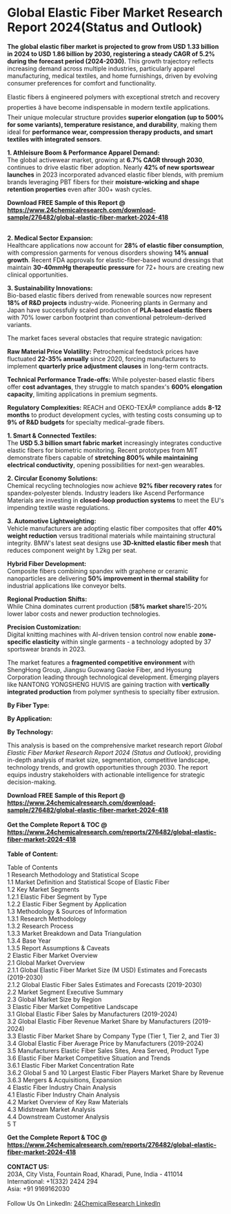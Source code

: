 <h1>Global Elastic Fiber Market Research Report 2024(Status and Outlook)</h1><p><strong>The global elastic fiber market is projected to grow from USD 1.33 billion in 2024 to USD 1.86 billion by 2030, registering a steady CAGR of 5.2% during the forecast period (2024-2030).</strong> This growth trajectory reflects increasing demand across multiple industries, particularly apparel manufacturing, medical textiles, and home furnishings, driven by evolving consumer preferences for comfort and functionality.</p><p>Elastic fibers â engineered polymers with exceptional stretch and recovery properties â have become indispensable in modern textile applications. Their unique molecular structure provides <strong>superior elongation (up to 500% for some variants), temperature resistance, and durability</strong>, making them ideal for <strong>performance wear, compression therapy products, and smart textiles with integrated sensors</strong>.</p><p><strong>1. Athleisure Boom &amp; Performance Apparel Demand:</strong><br>
The global activewear market, growing at <strong>6.7% CAGR through 2030</strong>, continues to drive elastic fiber adoption. Nearly <strong>42% of new sportswear launches</strong> in 2023 incorporated advanced elastic fiber blends, with premium brands leveraging PBT fibers for their <strong>moisture-wicking and shape retention properties</strong> even after 300+ wash cycles.</p><div><b>Download FREE Sample of this Report @ 
            <a href="https://www.24chemicalresearch.com/download-sample/276482/global-elastic-fiber-market-2024-418">
            https://www.24chemicalresearch.com/download-sample/276482/global-elastic-fiber-market-2024-418</a></b></div><br><p><strong>2. Medical Sector Expansion:</strong><br>
Healthcare applications now account for <strong>28% of elastic fiber consumption</strong>, with compression garments for venous disorders showing <strong>14% annual growth</strong>. Recent FDA approvals for elastic-fiber-based wound dressings that maintain <strong>30-40mmHg therapeutic pressure</strong> for 72+ hours are creating new clinical opportunities.</p><p><strong>3. Sustainability Innovations:</strong><br>
Bio-based elastic fibers derived from renewable sources now represent <strong>18% of R&amp;D projects</strong> industry-wide. Pioneering plants in Germany and Japan have successfully scaled production of <strong>PLA-based elastic fibers</strong> with 70% lower carbon footprint than conventional petroleum-derived variants.</p><p>The market faces several obstacles that require strategic navigation:</p><p><strong>Raw Material Price Volatility:</strong> Petrochemical feedstock prices have fluctuated <strong>22-35% annually</strong> since 2020, forcing manufacturers to implement <strong>quarterly price adjustment clauses</strong> in long-term contracts.</p><p><strong>Technical Performance Trade-offs:</strong> While polyester-based elastic fibers offer <strong>cost advantages</strong>, they struggle to match spandex's <strong>600% elongation capacity</strong>, limiting applications in premium segments.</p><p><strong>Regulatory Complexities:</strong> REACH and OEKO-TEXÂ® compliance adds <strong>8-12 months</strong> to product development cycles, with testing costs consuming up to <strong>9% of R&amp;D budgets</strong> for specialty medical-grade fibers.</p><p><strong>1. Smart &amp; Connected Textiles:</strong><br>
The <strong>USD 5.3 billion smart fabric market</strong> increasingly integrates conductive elastic fibers for biometric monitoring. Recent prototypes from MIT demonstrate fibers capable of <strong>stretching 800% while maintaining electrical conductivity</strong>, opening possibilities for next-gen wearables.</p><p><strong>2. Circular Economy Solutions:</strong><br>
Chemical recycling technologies now achieve <strong>92% fiber recovery rates</strong> for spandex-polyester blends. Industry leaders like Ascend Performance Materials are investing in <strong>closed-loop production systems</strong> to meet the EU's impending textile waste regulations.</p><p><strong>3. Automotive Lightweighting:</strong><br>
Vehicle manufacturers are adopting elastic fiber composites that offer <strong>40% weight reduction</strong> versus traditional materials while maintaining structural integrity. BMW's latest seat designs use <strong>3D-knitted elastic fiber mesh</strong> that reduces component weight by 1.2kg per seat.</p><p><strong>Hybrid Fiber Development:</strong><br>
	Composite fibers combining spandex with graphene or ceramic nanoparticles are delivering <strong>50% improvement in thermal stability</strong> for industrial applications like conveyor belts.</p><p><strong>Regional Production Shifts:</strong><br>
	While China dominates current production (<strong>58% market share</strong>15-20% lower labor costs and newer production technologies.</p><p><strong>Precision Customization:</strong><br>
	Digital knitting machines with AI-driven tension control now enable <strong>zone-specific elasticity</strong> within single garments - a technology adopted by 37 sportswear brands in 2023.</p><p>The market features a <strong>fragmented competitive environment</strong> with ShengHong Group, Jiangsu Guowang Gaoke Fiber, and Hyosung Corporation leading through technological development. Emerging players like NANTONG YONGSHENG HUVIS are gaining traction with <strong>vertically integrated production</strong> from polymer synthesis to specialty fiber extrusion.</p><p><strong>By Fiber Type:</strong></p><p><strong>By Application:</strong></p><p><strong>By Technology:</strong></p><p>This analysis is based on the comprehensive market research report <em>Global Elastic Fiber Market Research Report 2024 (Status and Outlook)</em>, providing in-depth analysis of market size, segmentation, competitive landscape, technology trends, and growth opportunities through 2030. The report equips industry stakeholders with actionable intelligence for strategic decision-making.</p><div><b>Download FREE Sample of this Report @ 
            <a href="https://www.24chemicalresearch.com/download-sample/276482/global-elastic-fiber-market-2024-418">
            https://www.24chemicalresearch.com/download-sample/276482/global-elastic-fiber-market-2024-418</a></b></div><br><div><b>Get the Complete Report & TOC @ 
            <a href="https://www.24chemicalresearch.com/reports/276482/global-elastic-fiber-market-2024-418">
            https://www.24chemicalresearch.com/reports/276482/global-elastic-fiber-market-2024-418</a></b></div><br>
            <b>Table of Content:</b><p>Table of Contents<br />
1 Research Methodology and Statistical Scope<br />
1.1 Market Definition and Statistical Scope of Elastic Fiber<br />
1.2 Key Market Segments<br />
1.2.1 Elastic Fiber Segment by Type<br />
1.2.2 Elastic Fiber Segment by Application<br />
1.3 Methodology & Sources of Information<br />
1.3.1 Research Methodology<br />
1.3.2 Research Process<br />
1.3.3 Market Breakdown and Data Triangulation<br />
1.3.4 Base Year<br />
1.3.5 Report Assumptions & Caveats<br />
2 Elastic Fiber Market Overview<br />
2.1 Global Market Overview<br />
2.1.1 Global Elastic Fiber Market Size (M USD) Estimates and Forecasts (2019-2030)<br />
2.1.2 Global Elastic Fiber Sales Estimates and Forecasts (2019-2030)<br />
2.2 Market Segment Executive Summary<br />
2.3 Global Market Size by Region<br />
3 Elastic Fiber Market Competitive Landscape<br />
3.1 Global Elastic Fiber Sales by Manufacturers (2019-2024)<br />
3.2 Global Elastic Fiber Revenue Market Share by Manufacturers (2019-2024)<br />
3.3 Elastic Fiber Market Share by Company Type (Tier 1, Tier 2, and Tier 3)<br />
3.4 Global Elastic Fiber Average Price by Manufacturers (2019-2024)<br />
3.5 Manufacturers Elastic Fiber Sales Sites, Area Served, Product Type<br />
3.6 Elastic Fiber Market Competitive Situation and Trends<br />
3.6.1 Elastic Fiber Market Concentration Rate<br />
3.6.2 Global 5 and 10 Largest Elastic Fiber Players Market Share by Revenue<br />
3.6.3 Mergers & Acquisitions, Expansion<br />
4 Elastic Fiber Industry Chain Analysis<br />
4.1 Elastic Fiber Industry Chain Analysis<br />
4.2 Market Overview of Key Raw Materials<br />
4.3 Midstream Market Analysis<br />
4.4 Downstream Customer Analysis<br />
5 T</p><div><b>Get the Complete Report & TOC @ 
            <a href="https://www.24chemicalresearch.com/reports/276482/global-elastic-fiber-market-2024-418">
            https://www.24chemicalresearch.com/reports/276482/global-elastic-fiber-market-2024-418</a></b></div><br><b>CONTACT US:</b><br>
            203A, City Vista, Fountain Road, Kharadi, Pune, India - 411014<br>
            International: +1(332) 2424 294<br>
            Asia: +91 9169162030 <br><br>
            Follow Us On LinkedIn: <a href="https://www.linkedin.com/company/24chemicalresearch/">24ChemicalResearch LinkedIn</a>